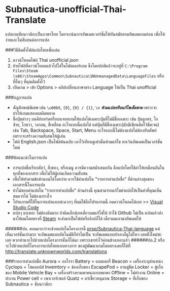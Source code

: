 # Subnautica-unofficial-Thai-Translate
แปลเกมซับนาวติกะเป็นภาษาไทย โดยจะเน้นการอัพเดตเวอร์ชั่นให้ทันสมัยตามอัพเดตเกมก่อน เพื่อให้ง่ายและไม่สับสนต่อการแปล

###วิธีติดตั้งไฟล์แปลไทยเพื่อเล่น
1. ดาวน์โหลดไฟล์ Thai unofficial.json
2. ย้ายไฟล์ที่ดาวน์โหลดแล้วไปใส่ในโฟลเดอร์เกม ซึ่งโดยปกติแล้วจะอยู่ที่ `C:\Program Files\Steam (x86)\SteamApps\Common\Subnautica\SNUnmanagedData\LanguageFiles` หรือที่อื่นๆ ที่คุณติดตั้งไว้
3. เปิดเกม > เข้า Options > คลิปเปลี่ยนภาษาตรง Language ให้เป็น Thai unofficial

###กฎการแปล
- สัญลักษณ์พิเศษ เช่น `\u00b5`, `{0}`, `{0} / {1}`, `\n` _**ห้ามแปลหรือแก้ไขเด็ดขาด**_ เพราะจะทำให้เกมแสดงผลผิดพลาด
- ชื่อปุ่มต่างๆ บนคีย์บอร์ดหรือบนจอยเกมให้แปลได้เฉพาะปุ่มที่ไม่มีชื่อเฉพาะ เช่น ปุ่มลูกศร, ไกซ้าย, ไกขวา, วงกลม, สี่เหลี่ยม อะไรแบบนี้แปลได้ แต่ปุ่มที่มีชื่อเฉพาะ(มักมีเขียนติดไว้ชัดเจน) เช่น Tab, Backspace, Space, Start, Menu อะไรแบบนี้ไม่ต้องแปลไม่ต้องทับศัพท์ เพราะจะสร้างความสับสนให้ผู้เล่น
- ไฟล์ English.json เป็นไฟล์ต้นฉบับ เอาไว้เทียบดูเท่านั้นห้ามแก้ไข ยกเว้นอัพเดตเป็นเวอร์ชั่นใหม่

###ข้อแนะนำในการแปล
- การแปลชื่อเรียกสัตว์, สิ่งของ, หรือเมนู ควรมีความสม่ำเสมอกัน คือแปลโดยใช้คำให้เหมือนกันในทุกที่ของเอกสาร เพื่อไม่ให้ผู้เล่นเกิดความสับสน
- เพื่อให้ทำตามข้อด้านบนได้โดยง่าย ควรใช้คำแปลใน "รายการคำแปลชื่อ" ที่ด้านล่างสุดของเอกสารนี้ในการแปล
- ถ้าไม่ชอบคำแปลใน "รายการคำแปลชื่อ" ด้านล่างนี้ คุณสามารถแก้ไขคำแปลให้เป็นคำที่คุณเห็นสมควรได้ ไม่ต้องเกรงใจ
- โปรแกรมที่ใช้ในการแปลแบบสะดวกๆ ที่ผมใช้คือโปรแกรมนี้ กดดาวน์โหลดได้เลย >> [Visual Studio Code](https://code.visualstudio.com/Download)
- แปลๆ มาเหอะ ไม่ต้องคิดมาก ถ้าผิดเล็กน้อยเดี๋ยวผมแก้ไขให้ ถ้าใช้ Github ไม่เป็น แปลแล้วส่งมาให้ผมโดยตรงที่ [Steam](https://steamcommunity.com/id/thaitoptoday/) จะส่งมาเป็นไฟล์หรือลิงก์ก็ได้ เดี๋ยวผมเอามาอัพเดตให้

######ปล. ตอนแรกว่าจะช่วยแปลในโครงการนี้ [prsp/Subnautica-Thai-language](https://github.com/prsp/Subnautica-Thai-language) แต่เห็นเวอร์ชั่นเก่ามาก จะอัพเดตแบบอัตโนมัติก็ทำไม่เป็น จะอัพเดตแบบทำเองก็ดูไม่ไหว เลยตั้งใหม่ซะเลย พวกท่านจะไปช่วยแปลโครงการนั้นก็ได้นะ เพราะเขาทำไว้ค่อนข้างเยอะแล้ว
######ปล.2 หรือจะไปช่วยแปลที่โครงการแปลไทยแบบทางการ ของผู้พัฒนาเกมโดยตรงเลยก็ได้ที่ http://translate.unknownworlds.com/translations

###รายการคำแปลชื่อ
Aurora = ออโรรา
Battery = แบตเตอรี่
Beacon = เครื่องระบุตำแหน่ง
Cyclops = ไซคลอปส์
Invemtory = ช่องเก็บของ
EscapePod = ยานชูชีพ
Locker = ตู้เก็บของ
Mobile Vehicle Bay = เครื่องสร้างยานพาหนะแบบพกพา
Offline = ไม่ทำงาน
Online = ทำงาน
Power cell = เพาเวอร์เซลล์
Quatz = แร่เขี้ยวหนุมาณ
Storage = ที่เก็บของ
Subnautica = ซับนาวติกะ